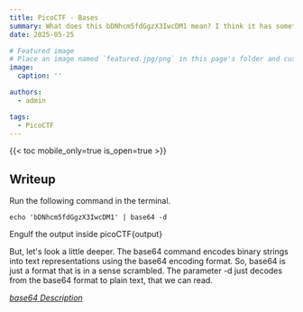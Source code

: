 ```yaml
---
title: PicoCTF - Bases
summary: What does this bDNhcm5fdGgzX3IwcDM1 mean? I think it has something to do with bases.
date: 2025-05-25

# Featured image
# Place an image named `featured.jpg/png` in this page's folder and customize its options here.
image:
  caption: ''

authors:
  - admin

tags:
  - PicoCTF
---
```


{{< toc mobile_only=true is_open=true >}}

## Writeup

Run the following command in the terminal.

```shell
echo 'bDNhcm5fdGgzX3IwcDM1' | base64 -d
```

Engulf the output inside picoCTF{output}

But, let's look a little deeper. The base64 command encodes binary strings into text representations using the base64 encoding format. So, base64 is just a format that is in a sense scrambled. The parameter -d just decodes from the base64 format to plain text, that we can read.

[_base64 Description_](https://docs.oracle.com/cd/E19623-01/820-6171/base64.html)